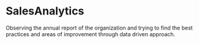 # SalesAnalytics
Observing the annual report of the organization and trying to find the best practices and areas of improvement through data driven approach.
